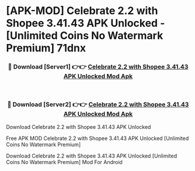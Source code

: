 # [APK-MOD] Celebrate 2.2 with Shopee 3.41.43 APK Unlocked - [Unlimited Coins No Watermark Premium] 71dnx



<div align="center">
<h3>🔴 Download [Server1] 👉👉 <a href="https://momento.my/?title=Celebrate_2.2_with_Shopee_3.41.43_APK_Unlocked">Celebrate 2.2 with Shopee 3.41.43 APK Unlocked Mod Apk</a></h3><br>

<h3>🔴 Download [Server2] 👉👉 <a href="https://momento.my/?title=Celebrate_2.2_with_Shopee_3.41.43_APK_Unlocked">Celebrate 2.2 with Shopee 3.41.43 APK Unlocked Mod Apk</a></h3>
</div>



Download Celebrate 2.2 with Shopee 3.41.43 APK Unlocked 

Free APK MOD Celebrate 2.2 with Shopee 3.41.43 APK Unlocked [Unlimited Coins No Watermark Premium]

Download Celebrate 2.2 with Shopee 3.41.43 APK Unlocked [Unlimited Coins No Watermark Premium] Mod For Android
